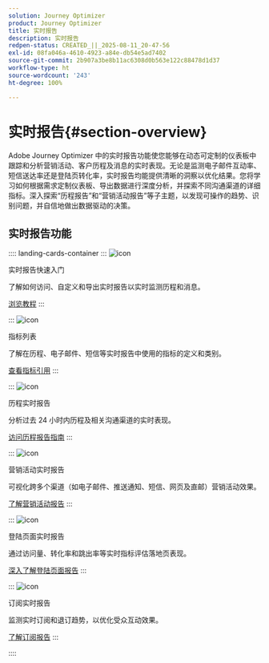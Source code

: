 ```yaml
---
solution: Journey Optimizer
product: Journey Optimizer
title: 实时报告
description: 实时报告
redpen-status: CREATED_||_2025-08-11_20-47-56
exl-id: 08fa046a-4610-4923-a84e-db54e5ad7402
source-git-commit: 2b907a3be8b11ac6308d0b563e122c88478d1d37
workflow-type: ht
source-wordcount: '243'
ht-degree: 100%

---
```


# 实时报告{#section-overview}

Adobe Journey Optimizer 中的实时报告功能使您能够在动态可定制的仪表板中跟踪和分析营销活动、客户历程及消息的实时表现。无论是监测电子邮件互动率、短信送达率还是登陆页转化率，实时报告均能提供清晰的洞察以优化结果。您将学习如何根据需求定制仪表板、导出数据进行深度分析，并探索不同沟通渠道的详细指标。深入探索“历程报告”和“营销活动报告”等子主题，以发现可操作的趋势、识别问题，并自信地做出数据驱动的决策。

## 实时报告功能

:::: landing-cards-container
:::
![icon](https://cdn.experienceleague.adobe.com/icons/circle-play.svg)

实时报告快速入门

了解如何访问、自定义和导出实时报告以实时监测历程和消息。

[浏览教程](../using/reports/live-report.md)
:::

:::
![icon](https://cdn.experienceleague.adobe.com/icons/list-check.svg)

指标列表

了解在历程、电子邮件、短信等实时报告中使用的指标的定义和类别。

[查看指标引用](../using/reports/live-report-components.md)
:::

:::
![icon](https://cdn.experienceleague.adobe.com/icons/chart-line.svg)

历程实时报告

分析过去 24 小时内历程及相关沟通渠道的实时表现。

[访问历程报告指南](../using/reports/journey-live-report.md)
:::

:::
![icon](https://cdn.experienceleague.adobe.com/icons/chart-line.svg)

营销活动实时报告

可视化跨多个渠道（如电子邮件、推送通知、短信、网页及直邮）营销活动效果。

[了解营销活动报告](../using/reports/campaign-live-report.md)
:::

:::
![icon](https://cdn.experienceleague.adobe.com/icons/chart-line.svg)

登陆页面实时报告

通过访问量、转化率和跳出率等实时指标评估落地页表现。

[深入了解登陆页面报告](../using/reports/lp-report-live.md)
:::

:::
![icon](https://cdn.experienceleague.adobe.com/icons/chart-line.svg)

订阅实时报告

监测实时订阅和退订趋势，以优化受众互动效果。

[了解订阅报告](../using/reports/subscription-report-live.md)
:::

::::

